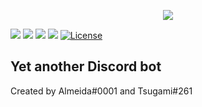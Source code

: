 <p align="center">
    <img src="https://i.imgur.com/xNjwuEx.png">
</p>
<a title="code style" target="_blank" href="http://standardjs.com"><img src="https://img.shields.io/badge/code%20style-standard-brightgreen.svg?style=flat-square"></a>
<a title="Dependencies" target="_blank" href="https://david-dm.org/Almeeida/Simplicity/"><img src="https://david-dm.org/Almeeida/Simplicity/status.svg?style=flat-square"></a>
<a title="Library" target="_blank" href="https://discord.js.org/#/"><img src="https://img.shields.io/badge/library-discord.js-blue.svg?style=flat-square"></a>
<a class="badge-align" href="https://www.codacy.com/app/Almeeida/Simplicity?utm_source=github.com&amp;utm_medium=referral&amp;utm_content=Almeeida/Simplicity&amp;utm_campaign=Badge_Grade"><img src="https://img.shields.io/codacy/grade/4f29cb30be614ad3a5af1fa381efa9f7.svg?style=flat-square"/></a>
<a href="https://github.com/Almeeida/Simplicity/blob/master/LICENSE" target="_blank"><img src="https://img.shields.io/github/license/SwitchbladeBot/switchblade.svg?style=flat-square" alt="License"/></a><br>
<h2>Yet another Discord bot</h2>
Created by Almeida#0001 and Tsugami#261
